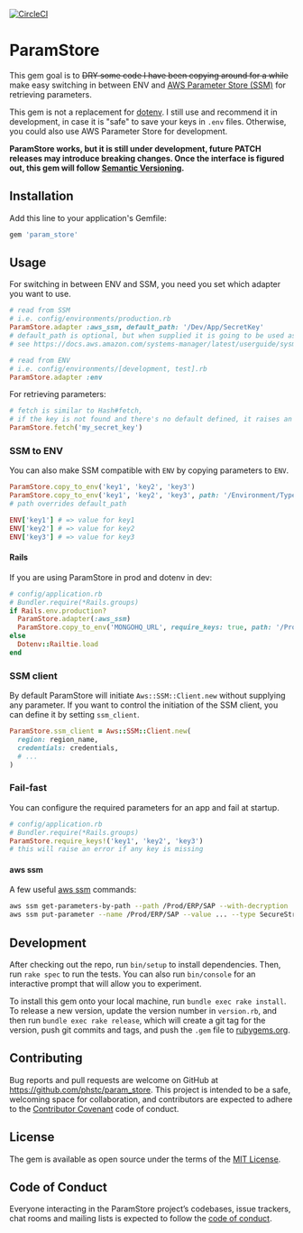 [![CircleCI](https://circleci.com/gh/phstc/param_store.svg?style=svg)](https://circleci.com/gh/phstc/param_store)

# ParamStore

This gem goal is to <strike>DRY some code I have been copying around for a while</strike> make easy switching in between ENV and [AWS Parameter Store (SSM)](https://docs.aws.amazon.com/systems-manager/latest/userguide/systems-manager-paramstore.html) for retrieving parameters.

This gem is not a replacement for [dotenv](https://github.com/bkeepers/dotenv). I still use and recommend it in development, in case it is "safe" to save your keys in `.env` files. Otherwise, you could also use AWS Parameter Store for development.


**ParamStore works, but it is still under development, future PATCH releases may introduce breaking changes. Once the interface is figured out, this gem will follow [Semantic Versioning](https://semver.org/).**


## Installation

Add this line to your application's Gemfile:

```ruby
gem 'param_store'
```

## Usage

For switching in between ENV and SSM, you need you set which adapter you want to use.

```ruby
# read from SSM
# i.e. config/environments/production.rb
ParamStore.adapter :aws_ssm, default_path: '/Dev/App/SecretKey'
# default_path is optional, but when supplied it is going to be used as prefix for all lookups
# see https://docs.aws.amazon.com/systems-manager/latest/userguide/sysman-paramstore-su-organize.html

# read from ENV
# i.e. config/environments/[development, test].rb
ParamStore.adapter :env
```

For retrieving parameters:

```ruby
# fetch is similar to Hash#fetch,
# if the key is not found and there's no default defined, it raises an error
ParamStore.fetch('my_secret_key')
```

### SSM to ENV

You can also make SSM compatible with `ENV` by copying parameters to `ENV`.

```ruby
ParamStore.copy_to_env('key1', 'key2', 'key3')
ParamStore.copy_to_env('key1', 'key2', 'key3', path: '/Environment/Type of computer/Application/')
# path overrides default_path

ENV['key1'] # => value for key1
ENV['key2'] # => value for key2
ENV['key3'] # => value for key3
```

#### Rails

If you are using ParamStore in prod and dotenv in dev:

```ruby
# config/application.rb
# Bundler.require(*Rails.groups)
if Rails.env.production?
  ParamStore.adapter(:aws_ssm)
  ParamStore.copy_to_env('MONGOHQ_URL', require_keys: true, path: '/Prod/MyApp/')
else
  Dotenv::Railtie.load
end
```


### SSM client

By default ParamStore will initiate `Aws::SSM::Client.new` without supplying any parameter. If you want to control the initiation of the SSM client, you can define it by setting `ssm_client`.


```ruby
ParamStore.ssm_client = Aws::SSM::Client.new(
  region: region_name,
  credentials: credentials,
  # ...
)
```

### Fail-fast

You can configure the required parameters for an app and fail at startup.

```ruby
# config/application.rb
# Bundler.require(*Rails.groups)
ParamStore.require_keys!('key1', 'key2', 'key3')
# this will raise an error if any key is missing
```

#### aws ssm

A few useful [aws ssm](https://docs.aws.amazon.com/cli/latest/reference/ssm/index.html) commands:

```sh
aws ssm get-parameters-by-path --path /Prod/ERP/SAP --with-decryption
aws ssm put-parameter --name /Prod/ERP/SAP --value ... --type SecureString
```

## Development

After checking out the repo, run `bin/setup` to install dependencies. Then, run `rake spec` to run the tests. You can also run `bin/console` for an interactive prompt that will allow you to experiment.

To install this gem onto your local machine, run `bundle exec rake install`. To release a new version, update the version number in `version.rb`, and then run `bundle exec rake release`, which will create a git tag for the version, push git commits and tags, and push the `.gem` file to [rubygems.org](https://rubygems.org).

## Contributing

Bug reports and pull requests are welcome on GitHub at https://github.com/phstc/param_store. This project is intended to be a safe, welcoming space for collaboration, and contributors are expected to adhere to the [Contributor Covenant](http://contributor-covenant.org) code of conduct.

## License

The gem is available as open source under the terms of the [MIT License](https://opensource.org/licenses/MIT).

## Code of Conduct

Everyone interacting in the ParamStore project’s codebases, issue trackers, chat rooms and mailing lists is expected to follow the [code of conduct](https://github.com/phstc/param_store/blob/master/CODE_OF_CONDUCT.md).
